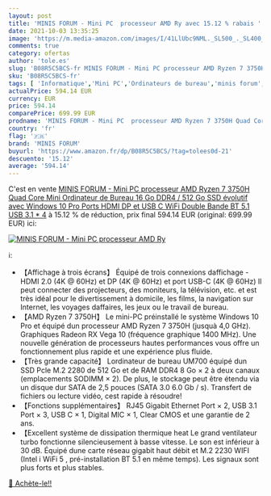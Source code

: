 ```yaml
---
layout: post
title: 'MINIS FORUM - Mini PC  processeur AMD Ry avec 15.12 % rabais '
date: 2021-10-03 13:35:25
image: 'https://m.media-amazon.com/images/I/41LlUbc9NML._SL500_._SL400_.jpg'
comments: true
category: ofertas
author: 'tole.es'
slug: 'B08R5C5BCS-fr MINIS FORUM - Mini PC processeur AMD Ryzen 7 3750H Quad...'
sku: 'B08R5C5BCS-fr'
tags: [ 'Informatique','Mini PC','Ordinateurs de bureau','minis forum', ]
actualPrice: 594.14 EUR
currency: EUR
price: 594.14
comparePrice: 699.99 EUR
prodname: 'MINIS FORUM - Mini PC  processeur AMD Ryzen 7 3750H Quad Core  Mini Ordinateur de Bureau 16 Go DDR4 / 512 Go SSD évolutif avec Windows 10 Pro  Ports HDMI  DP et USB C  WiFi Double Bande  BT 5.1  USB 3.1 * 4'
country: 'fr'
flag: '🇫🇷'
brand: 'MINIS FORUM'
buyurl: 'https://www.amazon.fr/dp/B08R5C5BCS/?tag=tolees0d-21'
descuento: '15.12'
average: '594.14'
---
```


C'est en vente [MINIS FORUM - Mini PC  processeur AMD Ryzen 7 3750H Quad Core  Mini Ordinateur de Bureau 16 Go DDR4 / 512 Go SSD évolutif avec Windows 10 Pro  Ports HDMI  DP et USB C  WiFi Double Bande  BT 5.1  USB 3.1 * 4](https://www.amazon.fr/dp/B08R5C5BCS/?tag=tolees0d-21)  à  15.12 % de réduction, prix final  594.14 EUR (original: 699.99 EUR) ici:

[![MINIS FORUM - Mini PC  processeur AMD Ry](https://m.media-amazon.com/images/I/41LlUbc9NML._SL500_._SL400_.jpg)](https://www.amazon.fr/dp/B08R5C5BCS/?tag=tolees0d-21)

ℹ️:

- 【Affichage à trois écrans】 Équipé de trois connexions daffichage - HDMI 2.0 (4K @ 60Hz) et DP (4K @ 60Hz) et port USB-C (4K @ 60Hz) Il peut connecter des projecteurs, des moniteurs, la télévision, etc. et est très idéal pour le divertissement à domicile, les films, la navigation sur Internet, les voyages daffaires, les jeux ou le travail de bureau.
- 【AMD Ryzen 7 3750H】 Le mini-PC préinstallé le système Windows 10 Pro et équipé dun processeur AMD Ryzen 7 3750H (jusquà 4,0 GHz). Graphiques Radeon RX Vega 10 (fréquence graphique 1400 MHz). Une nouvelle génération de processeurs hautes performances vous offre un fonctionnement plus rapide et une expérience plus fluide.
- 【Très grande capacité】 Lordinateur de bureau UM700 équipé dun SSD Pcle M.2 2280 de 512 Go et de RAM DDR4 8 Go × 2 à deux canaux (emplacements SODIMM × 2). De plus, le stockage peut être étendu via un disque dur SATA de 2,5 pouces (SATA 3.0 6.0 Gb / s). Transfert de fichiers ou lecture vidéo, cest rapide à résoudre!
- 【Fonctions supplémentaires】 RJ45 Gigabit Ethernet Port × 2, USB 3.1 Port × 3, USB C × 1, Digital MIC × 1, Clear CMOS et une garantie de 2 ans.
- 【Excellent système de dissipation thermique heat Le grand ventilateur turbo fonctionne silencieusement à basse vitesse. Le son est inférieur à 30 dB. Équipé dune carte réseau gigabit haut débit et M.2 2230 WIFI (Intel i WiFi 5 , pré-installation BT 5.1 en même temps). Les signaux sont plus forts et plus stables.

[🛒 Achète-le!!](https://www.amazon.fr/dp/B08R5C5BCS/?tag=tolees0d-21)
